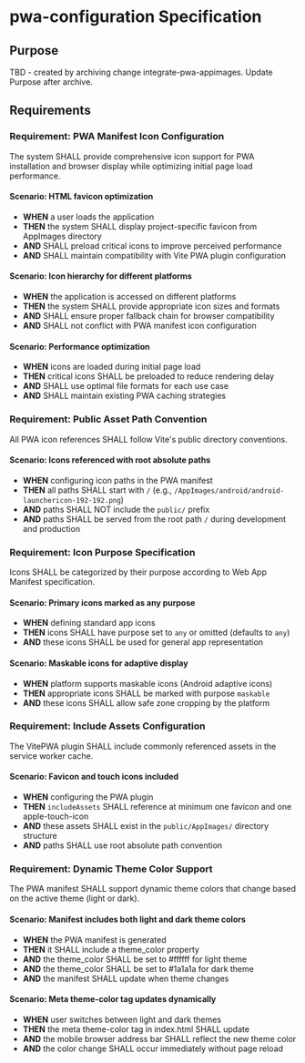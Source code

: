# pwa-configuration Specification

## Purpose
TBD - created by archiving change integrate-pwa-appimages. Update Purpose after archive.
## Requirements
### Requirement: PWA Manifest Icon Configuration
The system SHALL provide comprehensive icon support for PWA installation and browser display while optimizing initial page load performance.

#### Scenario: HTML favicon optimization
- **WHEN** a user loads the application
- **THEN** the system SHALL display project-specific favicon from AppImages directory
- **AND** SHALL preload critical icons to improve perceived performance
- **AND** SHALL maintain compatibility with Vite PWA plugin configuration

#### Scenario: Icon hierarchy for different platforms
- **WHEN** the application is accessed on different platforms
- **THEN** the system SHALL provide appropriate icon sizes and formats
- **AND** SHALL ensure proper fallback chain for browser compatibility
- **AND** SHALL not conflict with PWA manifest icon configuration

#### Scenario: Performance optimization
- **WHEN** icons are loaded during initial page load
- **THEN** critical icons SHALL be preloaded to reduce rendering delay
- **AND** SHALL use optimal file formats for each use case
- **AND** SHALL maintain existing PWA caching strategies

### Requirement: Public Asset Path Convention

All PWA icon references SHALL follow Vite's public directory conventions.

#### Scenario: Icons referenced with root absolute paths
- **WHEN** configuring icon paths in the PWA manifest
- **THEN** all paths SHALL start with `/` (e.g., `/AppImages/android/android-launchericon-192-192.png`)
- **AND** paths SHALL NOT include the `public/` prefix
- **AND** paths SHALL be served from the root path `/` during development and production

### Requirement: Icon Purpose Specification

Icons SHALL be categorized by their purpose according to Web App Manifest specification.

#### Scenario: Primary icons marked as any purpose
- **WHEN** defining standard app icons
- **THEN** icons SHALL have purpose set to `any` or omitted (defaults to `any`)
- **AND** these icons SHALL be used for general app representation

#### Scenario: Maskable icons for adaptive display
- **WHEN** platform supports maskable icons (Android adaptive icons)
- **THEN** appropriate icons SHALL be marked with purpose `maskable`
- **AND** these icons SHALL allow safe zone cropping by the platform

### Requirement: Include Assets Configuration

The VitePWA plugin SHALL include commonly referenced assets in the service worker cache.

#### Scenario: Favicon and touch icons included
- **WHEN** configuring the PWA plugin
- **THEN** `includeAssets` SHALL reference at minimum one favicon and one apple-touch-icon
- **AND** these assets SHALL exist in the `public/AppImages/` directory structure
- **AND** paths SHALL use root absolute path convention

### Requirement: Dynamic Theme Color Support

The PWA manifest SHALL support dynamic theme colors that change based on the active theme (light or dark).

#### Scenario: Manifest includes both light and dark theme colors
- **WHEN** the PWA manifest is generated
- **THEN** it SHALL include a theme_color property
- **AND** the theme_color SHALL be set to #ffffff for light theme
- **AND** the theme_color SHALL be set to #1a1a1a for dark theme
- **AND** the manifest SHALL update when theme changes

#### Scenario: Meta theme-color tag updates dynamically
- **WHEN** user switches between light and dark themes
- **THEN** the meta theme-color tag in index.html SHALL update
- **AND** the mobile browser address bar SHALL reflect the new theme color
- **AND** the color change SHALL occur immediately without page reload


